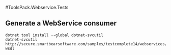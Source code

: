 ﻿#ToolsPack.Webservice.Tests

## Generate a WebService consumer

```
dotnet tool install --global dotnet-svcutil
dotnet-svcutil http://secure.smartbearsoftware.com/samples/testcomplete14/webservices/Service.asmx?wsdl
```
